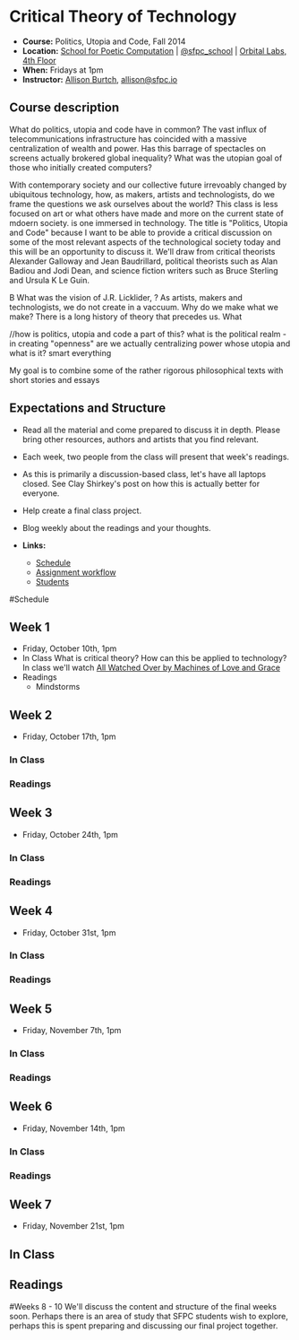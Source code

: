 # Critical Theory of Technology

* **Course:** Politics, Utopia and Code, Fall 2014
* **Location:** [School for Poetic Computation](http://sfpc.io/) | [@sfpc_school](https://twitter.com/sfpc_school) | [Orbital Labs, 4th Floor](http://orbitalnyc.com/)
* **When:** Fridays at 1pm
* **Instructor:** [Allison Burtch](http://allisonburtch.net), [allison@sfpc.io](mailto:allison@sfpc.io)

## Course description

What do politics, utopia and code have in common? The vast influx of telecommunications infrastructure has coincided with a massive centralization of wealth and power. Has this barrage of spectacles on screens actually brokered global inequality? What was the utopian goal of those who initially created computers?

With contemporary society and our collective future irrevoably changed by ubiquitous technology, how, as makers, artists and technologists, do we frame the questions we ask ourselves about the world? This class is less focused on art or what others have made and more on the current state of mdoern society. is one immersed in technology. The title is "Politics, Utopia and Code" because I want to be able to provide a critical discussion on some of the most relevant aspects of the technological society today and this will be an opportunity to discuss it. We'll draw from critical theorists Alexander Galloway and Jean Baudrillard, political theorists such as Alan Badiou and Jodi Dean, and science fiction writers such as Bruce Sterling and Ursula K Le Guin. 

B What was the vision of J.R. Licklider, ? 
As artists, makers and technologists, we do not create in a vaccuum. Why do we make what we make? There is a long history of theory that precedes us. What

//how is politics, utopia and code a part of this?
what is the political realm - in creating "openness" are we actually centralizing power
whose utopia and what is it?
smart everything

My goal is to combine some of the rather rigorous philosophical texts with short stories and essays


## Expectations and Structure

* Read all the material and come prepared to discuss it in depth. Please bring other resources, authors and artists that you find relevant.
* Each week, two people from the class will present that week's readings. 
* As this is primarily a discussion-based class, let's have all laptops closed. See Clay Shirkey's post on how this is actually better for everyone.
* Help create a final class project.
* Blog weekly about the readings and your thoughts.


* **Links:**
    * [Schedule](schedule.md)
    * [Assignment workflow](workflow.md)
    * [Students]()

#Schedule

## Week 1
* Friday, October 10th, 1pm
* In Class
What is critical theory? How can this be applied to technology? In class we'll watch [All Watched Over by Machines of Love and Grace](https://vimeo.com/38724174)
* Readings 
	* Mindstorms


## Week 2
* Friday, October 17th, 1pm

### In Class

### Readings 

## Week 3
* Friday, October 24th, 1pm

### In Class

### Readings 

## Week 4
* Friday, October 31st, 1pm

### In Class

### Readings 

## Week 5
* Friday, November 7th, 1pm
### In Class
### Readings 

## Week 6
* Friday, November 14th, 1pm
### In Class
### Readings 

## Week 7
* Friday, November 21st, 1pm
## In Class
## Readings 

#Weeks 8 - 10 
We'll discuss the content and structure of the final weeks soon. Perhaps there is an area of study that SFPC students wish to explore, perhaps this is spent preparing and discussing our final project together.

